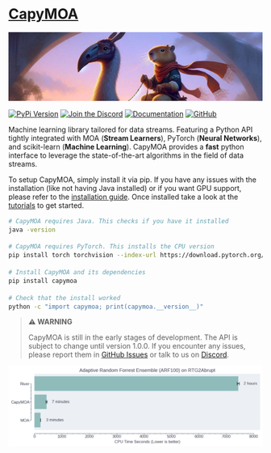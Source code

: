 # [CapyMOA](https://capymoa.org)

![Banner Image](https://github.com/adaptive-machine-learning/CapyMOA/raw/main/docs/images/CapyMOA.jpeg)

[![PyPi Version](https://img.shields.io/pypi/v/capymoa)](https://pypi.org/project/capymoa/)
[![Join the Discord](https://img.shields.io/discord/1235780483845984367?label=Discord)](https://discord.gg/spd2gQJGAb)
[![Documentation](https://img.shields.io/badge/docs-latest-blue)](https://capymoa.org)
[![GitHub](https://img.shields.io/github/stars/adaptive-machine-learning/CapyMOA?style=social)](https://github.com/adaptive-machine-learning/CapyMOA)


Machine learning library tailored for data streams. Featuring a Python API
tightly integrated with MOA (**Stream Learners**), PyTorch (**Neural
Networks**), and scikit-learn (**Machine Learning**). CapyMOA provides a
**fast** python interface to leverage the state-of-the-art algorithms in the
field of data streams.

To setup CapyMOA, simply install it via pip. If you have any issues with the
installation (like not having Java installed) or if you want GPU support, please
refer to the [installation guide](https://capymoa.org/installation). Once installed take a
look at the [tutorials](https://capymoa.org/notebooks/) to get started.

```bash
# CapyMOA requires Java. This checks if you have it installed
java -version

# CapyMOA requires PyTorch. This installs the CPU version
pip install torch torchvision --index-url https://download.pytorch.org/whl/cpu

# Install CapyMOA and its dependencies
pip install capymoa

# Check that the install worked
python -c "import capymoa; print(capymoa.__version__)"
```

> **⚠️ WARNING**
>
> CapyMOA is still in the early stages of development. The API is subject to
> change until version 1.0.0. If you encounter any issues, please report
> them in [GitHub Issues](https://github.com/adaptive-machine-learning/CapyMOA/issues)
> or talk to us on [Discord](https://discord.gg/spd2gQJGAb).

![Benchmark Image](https://github.com/adaptive-machine-learning/CapyMOA/raw/main/docs/images/arf100_cpu_time.png)

